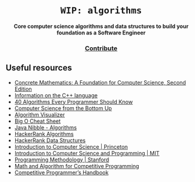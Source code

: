 <div align="center">
  <h1><code>WIP: algorithms</code></h1>

  <strong>Core computer science algorithms and data structures to build your foundation as a Software Engineer</strong>

<h3>
    <a href="https://github.com/unobatbayar/algorithms/pull/new/master">Contribute</a>
  </h3>
</div>

 ## Useful resources
 - [Concrete Mathematics: A Foundation for Computer Science, Second Edition](https://learning.oreilly.com/library/view/concrete-mathematics-a/9780134389974)
 - [Information on the C++ language](https://www.cplusplus.com)
 - [40 Algorithms Every Programmer Should Know](https://www.packtpub.com/product/40-algorithms-every-programmer-should-know/9781789801217)
 - [Computer Science from the Bottom Up](https://www.bottomupcs.com/)
 - [Algorithm Visualizer](https://algorithm-visualizer.org/)
 - [Big O Cheat Sheet](https://www.bigocheatsheet.com/)
 - [Java Nibble - Algorithms](https://www.javanibble.com/sorting-algorithms/)
 - [HackerRank Algorithms](https://www.hackerrank.com/domains/algorithms)
 - [HackerRank Data Structures](https://www.hackerrank.com/domains/data-structures)
 - [Introduction to Computer Science | Princeton](https://introcs.cs.princeton.edu/java/cs//)
 - [Introduction to Computer Science and Programming | MIT](https://www.youtube.com/watch?v=nykOeWgQcHM&list=PLUl4u3cNGP63WbdFxL8giv4yhgdMGaZNA)
 - [Programming Methodology | Stanford](https://www.youtube.com/watch?v=KkMDCCdjyW8&list=PL84A56BC7F4A1F852)
 - [Math and Algorithm for Competitive Programming](https://www.geeksforgeeks.org/math-in-competitive-programming/)
 - [Competitive Programmer’s Handbook](https://cses.fi/book/book.pdf)
